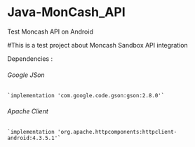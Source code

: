 # Java-MonCash_API
Test Moncash API on Android

#This is a test project about Moncash Sandbox API integration

Dependencies :
###### Google JSon
    `implementation 'com.google.code.gson:gson:2.8.0'`
    
###### Apache Client
    `implementation 'org.apache.httpcomponents:httpclient-android:4.3.5.1'`
